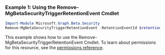 ### Example 1: Using the Remove-MgBetaSecurityTriggerRetentionEvent Cmdlet
```powershell
Import-Module Microsoft.Graph.Beta.Security
Remove-MgBetaSecurityTriggerRetentionEvent -RetentionEventId $retentionEventId
```
This example shows how to use the Remove-MgBetaSecurityTriggerRetentionEvent Cmdlet.
To learn about permissions for this resource, see the [permissions reference](/graph/permissions-reference).
